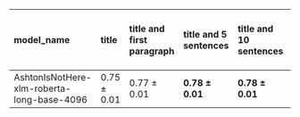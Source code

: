 | model_name                                 | title           | title and first paragraph   | title and 5 sentences   | title and 10 sentences   | title and first sentence each paragraph   | raw text            |
|:-------------------------------------------|:----------------|:----------------------------|:------------------------|:-------------------------|:------------------------------------------|:--------------------|
| AshtonIsNotHere-xlm-roberta-long-base-4096 | 0.75 $\pm$ 0.01 | 0.77 $\pm$ 0.01             | **0.78 $\pm$ 0.01**     | **0.78 $\pm$ 0.01**      | **0.78 $\pm$ 0.01**                       | **0.78 $\pm$ 0.01** |